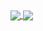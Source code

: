 <a href="#">
  <img align="center" src="https://github-readme-stats.vercel.app/api?username=dennisrogersdev&hide=stars,contribs&count_private=true&show_icons=true&theme=nord&locale=pt-br&hide_rank=true" />
</a>
<a href="#">
  <img align="center" src="https://github-readme-stats.vercel.app/api/top-langs/?username=dennisrogersdev&langs_count=8&layout=compact&theme=nord&locale=pt-br" />
</a>
